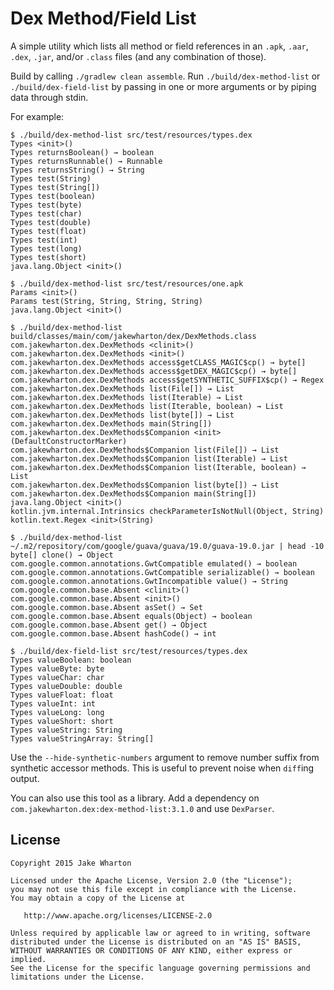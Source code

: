 Dex Method/Field List
=====================

A simple utility which lists all method or field references in an `.apk`, `.aar`, `.dex`, `.jar`,
and/or `.class` files (and any combination of those).

Build by calling `./gradlew clean assemble`. Run `./build/dex-method-list` or
`./build/dex-field-list` by passing in one or more arguments or by piping data through stdin.

For example:
```
$ ./build/dex-method-list src/test/resources/types.dex
Types <init>()
Types returnsBoolean() → boolean
Types returnsRunnable() → Runnable
Types returnsString() → String
Types test(String)
Types test(String[])
Types test(boolean)
Types test(byte)
Types test(char)
Types test(double)
Types test(float)
Types test(int)
Types test(long)
Types test(short)
java.lang.Object <init>()

$ ./build/dex-method-list src/test/resources/one.apk
Params <init>()
Params test(String, String, String, String)
java.lang.Object <init>()

$ ./build/dex-method-list build/classes/main/com/jakewharton/dex/DexMethods.class
com.jakewharton.dex.DexMethods <clinit>()
com.jakewharton.dex.DexMethods <init>()
com.jakewharton.dex.DexMethods access$getCLASS_MAGIC$cp() → byte[]
com.jakewharton.dex.DexMethods access$getDEX_MAGIC$cp() → byte[]
com.jakewharton.dex.DexMethods access$getSYNTHETIC_SUFFIX$cp() → Regex
com.jakewharton.dex.DexMethods list(File[]) → List
com.jakewharton.dex.DexMethods list(Iterable) → List
com.jakewharton.dex.DexMethods list(Iterable, boolean) → List
com.jakewharton.dex.DexMethods list(byte[]) → List
com.jakewharton.dex.DexMethods main(String[])
com.jakewharton.dex.DexMethods$Companion <init>(DefaultConstructorMarker)
com.jakewharton.dex.DexMethods$Companion list(File[]) → List
com.jakewharton.dex.DexMethods$Companion list(Iterable) → List
com.jakewharton.dex.DexMethods$Companion list(Iterable, boolean) → List
com.jakewharton.dex.DexMethods$Companion list(byte[]) → List
com.jakewharton.dex.DexMethods$Companion main(String[])
java.lang.Object <init>()
kotlin.jvm.internal.Intrinsics checkParameterIsNotNull(Object, String)
kotlin.text.Regex <init>(String)

$ ./build/dex-method-list ~/.m2/repository/com/google/guava/guava/19.0/guava-19.0.jar | head -10
byte[] clone() → Object
com.google.common.annotations.GwtCompatible emulated() → boolean
com.google.common.annotations.GwtCompatible serializable() → boolean
com.google.common.annotations.GwtIncompatible value() → String
com.google.common.base.Absent <clinit>()
com.google.common.base.Absent <init>()
com.google.common.base.Absent asSet() → Set
com.google.common.base.Absent equals(Object) → boolean
com.google.common.base.Absent get() → Object
com.google.common.base.Absent hashCode() → int

$ ./build/dex-field-list src/test/resources/types.dex
Types valueBoolean: boolean
Types valueByte: byte
Types valueChar: char
Types valueDouble: double
Types valueFloat: float
Types valueInt: int
Types valueLong: long
Types valueShort: short
Types valueString: String
Types valueStringArray: String[]
```

Use the `--hide-synthetic-numbers` argument to remove number suffix from synthetic accessor
methods. This is useful to prevent noise when `diff`ing output.

You can also use this tool as a library. Add a dependency on
`com.jakewharton.dex:dex-method-list:3.1.0` and use `DexParser`.


License
-------

    Copyright 2015 Jake Wharton

    Licensed under the Apache License, Version 2.0 (the "License");
    you may not use this file except in compliance with the License.
    You may obtain a copy of the License at

       http://www.apache.org/licenses/LICENSE-2.0

    Unless required by applicable law or agreed to in writing, software
    distributed under the License is distributed on an "AS IS" BASIS,
    WITHOUT WARRANTIES OR CONDITIONS OF ANY KIND, either express or implied.
    See the License for the specific language governing permissions and
    limitations under the License.
